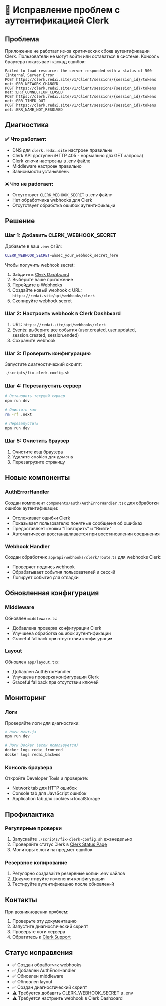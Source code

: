 # 🔧 Исправление проблем с аутентификацией Clerk

## Проблема
Приложение не работает из-за критических сбоев аутентификации Clerk. Пользователи не могут войти или оставаться в системе. Консоль браузера показывает каскад ошибок:

```
Failed to load resource: the server responded with a status of 500 (Internal Server Error)
POST https://clerk.redai.site/v1/client/sessions/{session_id}/tokens net::ERR_NETWORK_CHANGED
POST https://clerk.redai.site/v1/client/sessions/{session_id}/tokens net::ERR_CONNECTION_CLOSED
POST https://clerk.redai.site/v1/client/sessions/{session_id}/tokens net::ERR_TIMED_OUT
POST https://clerk.redai.site/v1/client/sessions/{session_id}/tokens net::ERR_NAME_NOT_RESOLVED
```

## Диагностика

### ✅ Что работает:
- DNS для `clerk.redai.site` настроен правильно
- Clerk API доступен (HTTP 405 - нормально для GET запроса)
- Clerk ключи настроены в .env файле
- Middleware настроен правильно
- Зависимости установлены

### ❌ Что не работает:
- Отсутствует `CLERK_WEBHOOK_SECRET` в .env файле
- Нет обработчика webhooks для Clerk
- Отсутствует обработка ошибок аутентификации

## Решение

### Шаг 1: Добавить CLERK_WEBHOOK_SECRET

Добавьте в ваш `.env` файл:

```bash
CLERK_WEBHOOK_SECRET=whsec_your_webhook_secret_here
```

Чтобы получить webhook secret:
1. Зайдите в [Clerk Dashboard](https://dashboard.clerk.com)
2. Выберите ваше приложение
3. Перейдите в Webhooks
4. Создайте новый webhook с URL: `https://redai.site/api/webhooks/clerk`
5. Скопируйте webhook secret

### Шаг 2: Настроить webhook в Clerk Dashboard

1. URL: `https://redai.site/api/webhooks/clerk`
2. Events: выберите все события (user.created, user.updated, session.created, session.ended)
3. Сохраните webhook

### Шаг 3: Проверить конфигурацию

Запустите диагностический скрипт:

```bash
./scripts/fix-clerk-config.sh
```

### Шаг 4: Перезапустить сервер

```bash
# Остановить текущий сервер
npm run dev

# Очистить кэш
rm -rf .next

# Перезапустить
npm run dev
```

### Шаг 5: Очистить браузер

1. Очистите кэш браузера
2. Удалите cookies для домена
3. Перезагрузите страницу

## Новые компоненты

### AuthErrorHandler
Создан компонент `components/auth/AuthErrorHandler.tsx` для обработки ошибок аутентификации:

- Отслеживает ошибки Clerk
- Показывает пользователю понятные сообщения об ошибках
- Предоставляет кнопки "Повторить" и "Выйти"
- Автоматически восстанавливается при восстановлении соединения

### Webhook Handler
Создан обработчик `app/api/webhooks/clerk/route.ts` для webhooks Clerk:

- Проверяет подпись webhook
- Обрабатывает события пользователей и сессий
- Логирует события для отладки

## Обновленная конфигурация

### Middleware
Обновлен `middleware.ts`:
- Добавлена проверка конфигурации Clerk
- Улучшена обработка ошибок аутентификации
- Graceful fallback при отсутствии конфигурации

### Layout
Обновлен `app/layout.tsx`:
- Добавлен AuthErrorHandler
- Улучшена проверка конфигурации Clerk
- Graceful fallback при отсутствии ключей

## Мониторинг

### Логи
Проверяйте логи для диагностики:

```bash
# Логи Next.js
npm run dev

# Логи Docker (если используется)
docker logs redai_frontend
docker logs redai_backend
```

### Консоль браузера
Откройте Developer Tools и проверьте:
- Network tab для HTTP ошибок
- Console tab для JavaScript ошибок
- Application tab для cookies и localStorage

## Профилактика

### Регулярные проверки
1. Запускайте `./scripts/fix-clerk-config.sh` еженедельно
2. Проверяйте статус Clerk в [Clerk Status Page](https://status.clerk.com)
3. Мониторьте логи на предмет ошибок

### Резервное копирование
1. Регулярно создавайте резервные копии .env файлов
2. Документируйте изменения конфигурации
3. Тестируйте аутентификацию после обновлений

## Контакты

При возникновении проблем:
1. Проверьте эту документацию
2. Запустите диагностический скрипт
3. Проверьте логи сервера
4. Обратитесь к [Clerk Support](https://clerk.com/support)

## Статус исправления

- ✅ Создан обработчик webhooks
- ✅ Добавлен AuthErrorHandler
- ✅ Обновлен middleware
- ✅ Обновлен layout
- ✅ Создан диагностический скрипт
- ⚠️ Требуется добавить CLERK_WEBHOOK_SECRET в .env
- ⚠️ Требуется настроить webhook в Clerk Dashboard 